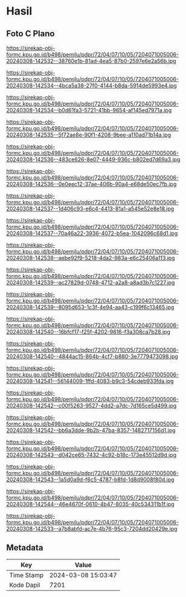 # Hasil

## Foto C Plano

https://sirekap-obj-formc.kpu.go.id/b498/pemilu/pdpr/72/04/07/10/05/7204071005006-20240308-142532--38760e1b-81ad-4ea5-87b0-2597e6e2a56b.jpg

https://sirekap-obj-formc.kpu.go.id/b498/pemilu/pdpr/72/04/07/10/05/7204071005006-20240308-142534--4bca5a38-27f0-4144-b8da-5914de5993e4.jpg

https://sirekap-obj-formc.kpu.go.id/b498/pemilu/pdpr/72/04/07/10/05/7204071005006-20240308-142534--b0d61fa3-5721-41bb-9654-af145ed7971a.jpg

https://sirekap-obj-formc.kpu.go.id/b498/pemilu/pdpr/72/04/07/10/05/7204071005006-20240308-142535--5f72ae8e-90f1-4208-9bee-a110ad71b14a.jpg

https://sirekap-obj-formc.kpu.go.id/b498/pemilu/pdpr/72/04/07/10/05/7204071005006-20240308-142536--483ce626-8e07-4449-936c-b802ed7d69a3.jpg

https://sirekap-obj-formc.kpu.go.id/b498/pemilu/pdpr/72/04/07/10/05/7204071005006-20240308-142536--0e0eec12-37ae-406b-90a4-e68de50ec7fb.jpg

https://sirekap-obj-formc.kpu.go.id/b498/pemilu/pdpr/72/04/07/10/05/7204071005006-20240308-142537--1d406c93-e6c4-4413-81a1-a545e52e8e18.jpg

https://sirekap-obj-formc.kpu.go.id/b498/pemilu/pdpr/72/04/07/10/05/7204071005006-20240308-142537--70a46a22-3936-4072-b5ea-1042096c68d1.jpg

https://sirekap-obj-formc.kpu.go.id/b498/pemilu/pdpr/72/04/07/10/05/7204071005006-20240308-142538--aebe92f9-5218-4da2-983a-e6c25406a113.jpg

https://sirekap-obj-formc.kpu.go.id/b498/pemilu/pdpr/72/04/07/10/05/7204071005006-20240308-142539--ac27829d-0748-4712-a2a8-a8ad3b7c1227.jpg

https://sirekap-obj-formc.kpu.go.id/b498/pemilu/pdpr/72/04/07/10/05/7204071005006-20240308-142539--8095d653-1c3f-4e94-aa43-c199f6c13465.jpg

https://sirekap-obj-formc.kpu.go.id/b498/pemilu/pdpr/72/04/07/10/05/7204071005006-20240308-142540--16bfcf17-f25f-4202-9816-f3a308ca7b28.jpg

https://sirekap-obj-formc.kpu.go.id/b498/pemilu/pdpr/72/04/07/10/05/7204071005006-20240308-142540--4844ac15-864b-4cf7-b880-3e7779473098.jpg

https://sirekap-obj-formc.kpu.go.id/b498/pemilu/pdpr/72/04/07/10/05/7204071005006-20240308-142541--56144009-1ffd-4083-b9c3-54cdeb933fda.jpg

https://sirekap-obj-formc.kpu.go.id/b498/pemilu/pdpr/72/04/07/10/05/7204071005006-20240308-142542--c00f5263-9527-4dd2-a7dc-7d165ce5d499.jpg

https://sirekap-obj-formc.kpu.go.id/b498/pemilu/pdpr/72/04/07/10/05/7204071005006-20240308-142542--bb6a3dde-9b2b-47ba-8357-1482717156d1.jpg

https://sirekap-obj-formc.kpu.go.id/b498/pemilu/pdpr/72/04/07/10/05/7204071005006-20240308-142543--d042ce65-7432-4c92-b18c-173e45512d9d.jpg

https://sirekap-obj-formc.kpu.go.id/b498/pemilu/pdpr/72/04/07/10/05/7204071005006-20240308-142543--1a5d0a9d-f6c5-4787-b8fd-1d8d9008f80d.jpg

https://sirekap-obj-formc.kpu.go.id/b498/pemilu/pdpr/72/04/07/10/05/7204071005006-20240308-142544--46e4670f-0610-4b47-8035-40c534311b1f.jpg

https://sirekap-obj-formc.kpu.go.id/b498/pemilu/pdpr/72/04/07/10/05/7204071005006-20240308-142533--a7b8abfd-ac7e-4b76-95c3-7204dd20429e.jpg


## Metadata

| Key        | Value               |
| ---------- | ------------------- |
| Time Stamp | 2024-03-08 15:03:47 |
| Kode Dapil | 7201                |



